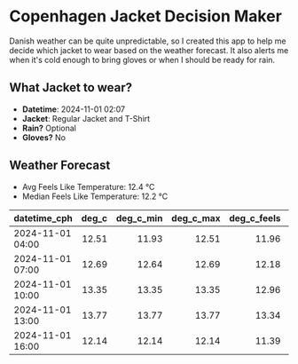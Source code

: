 
# Copenhagen Jacket Decision Maker

Danish weather can be quite unpredictable, so I created this app to help me decide which jacket to wear based on the weather forecast. 
It also alerts me when it's cold enough to bring gloves or when I should be ready for rain.

## What Jacket to wear?

- **Datetime**: 2024-11-01 02:07
- **Jacket**: Regular Jacket and T-Shirt
- **Rain?** Optional
- **Gloves?** No

## Weather Forecast
- Avg Feels Like Temperature: 12.4 °C
- Median Feels Like Temperature: 12.2 °C

| datetime_cph     |   deg_c |   deg_c_min |   deg_c_max |   deg_c_feels | weather   | wind   | rain   |
|:-----------------|--------:|------------:|------------:|--------------:|:----------|:-------|:-------|
| 2024-11-01 04:00 |   12.51 |       11.93 |       12.51 |         11.96 | Clouds    | High   | None   |
| 2024-11-01 07:00 |   12.69 |       12.64 |       12.69 |         12.18 | Clouds    | High   | None   |
| 2024-11-01 10:00 |   13.35 |       13.35 |       13.35 |         12.96 | Clouds    | High   | None   |
| 2024-11-01 13:00 |   13.77 |       13.77 |       13.77 |         13.34 | Clouds    | High   | None   |
| 2024-11-01 16:00 |   12.14 |       12.14 |       12.14 |         11.39 | Rain      | High   | Low    |
        